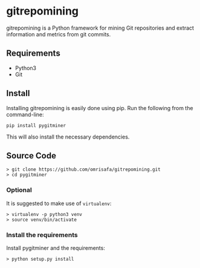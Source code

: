 # gitrepomining
gitrepomining is a Python framework for mining Git repositories and extract information and metrics from git commits.


## Requirements

- Python3
- Git

## Install

Installing gitrepomining is easily done using pip. 
Run the following from the command-line:

```
pip install pygitminer
```
This will also install the necessary dependencies.

## Source Code

```
> git clone https://github.com/omrisafa/gitrepomining.git
> cd pygitminer
```

### Optional

It is suggested to make use of `virtualenv`:

```
> virtualenv -p python3 venv
> source venv/bin/activate
```

### Install the requirements

Install pygitminer and the requirements:

```
> python setup.py install
```
